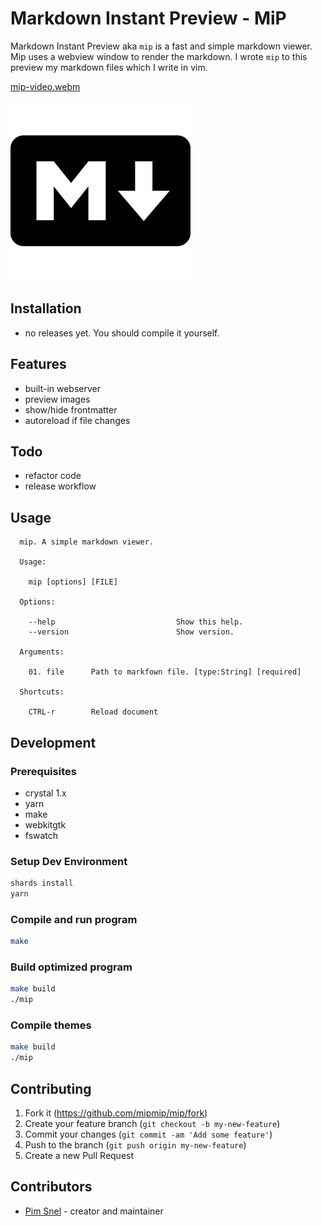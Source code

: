 # Markdown Instant Preview - MiP

Markdown Instant Preview aka `mip` is a fast and simple markdown viewer. Mip uses
a webview window to render the markdown. I wrote `mip` to this preview my markdown
files which I write in vim.

[mip-video.webm](https://user-images.githubusercontent.com/658612/191239184-6890c63c-7e72-4451-ba7c-12d38132bc5b.webm)

![](./markdown.png)

## Installation

- no releases yet. You should compile it yourself.

## Features

- built-in webserver
- preview images
- show/hide frontmatter
- autoreload if file changes

## Todo

- refactor code
- release workflow

## Usage

```
  mip. A simple markdown viewer.

  Usage:

    mip [options] [FILE]

  Options:

    --help                           Show this help.
    --version                        Show version.

  Arguments:

    01. file      Path to markfown file. [type:String] [required]

  Shortcuts:

    CTRL-r        Reload document
```


## Development

### Prerequisites

- crystal 1.x
- yarn
- make
- webkitgtk
- fswatch

### Setup Dev Environment

```bash
shards install
yarn
```

### Compile and run program

```bash
make
```

### Build optimized program

```bash
make build
./mip
```

### Compile themes

```bash
make build
./mip
```

## Contributing

1. Fork it (<https://github.com/mipmip/mip/fork>)
2. Create your feature branch (`git checkout -b my-new-feature`)
3. Commit your changes (`git commit -am 'Add some feature'`)
4. Push to the branch (`git push origin my-new-feature`)
5. Create a new Pull Request

## Contributors

- [Pim Snel](https://github.com/mipmip) - creator and maintainer
